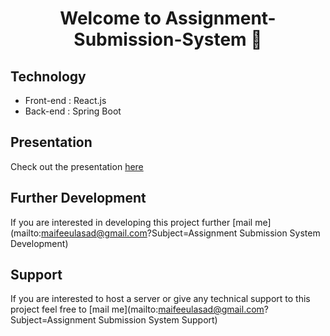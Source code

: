 <h1 align="center">Welcome to Assignment-Submission-System 👋</h1>
<p>
</p>



## Technology

 - Front-end : React.js
 - Back-end : Spring Boot


 ## Presentation
  Check out the presentation [here](./presentation/README.md)


 ## Further Development
  If you are interested in developing this project further [mail me](mailto:maifeeulasad@gmail.com?Subject=Assignment Submission System Development)
  
 ## Support
  If you are interested to host a server or give any technical support to this project feel free to [mail me](mailto:maifeeulasad@gmail.com?Subject=Assignment Submission System Support)
